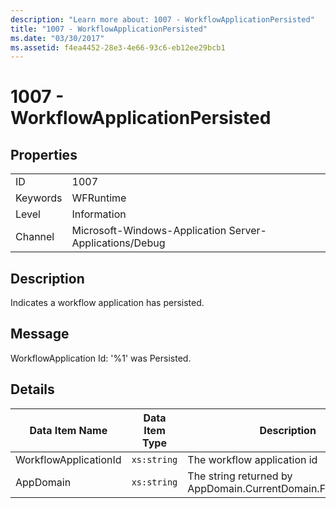 ```yaml
---
description: "Learn more about: 1007 - WorkflowApplicationPersisted"
title: "1007 - WorkflowApplicationPersisted"
ms.date: "03/30/2017"
ms.assetid: f4ea4452-28e3-4e66-93c6-eb12ee29bcb1
---
```

# 1007 - WorkflowApplicationPersisted

## Properties  
  
|||  
|-|-|  
|ID|1007|  
|Keywords|WFRuntime|  
|Level|Information|  
|Channel|Microsoft-Windows-Application Server-Applications/Debug|  
  
## Description  

 Indicates a workflow application has persisted.  
  
## Message  

 WorkflowApplication Id: '%1' was Persisted.  
  
## Details  
  
|Data Item Name|Data Item Type|Description|  
|--------------------|--------------------|-----------------|  
|WorkflowApplicationId|`xs:string`|The workflow application id|  
|AppDomain|`xs:string`|The string returned by AppDomain.CurrentDomain.FriendlyName.|
